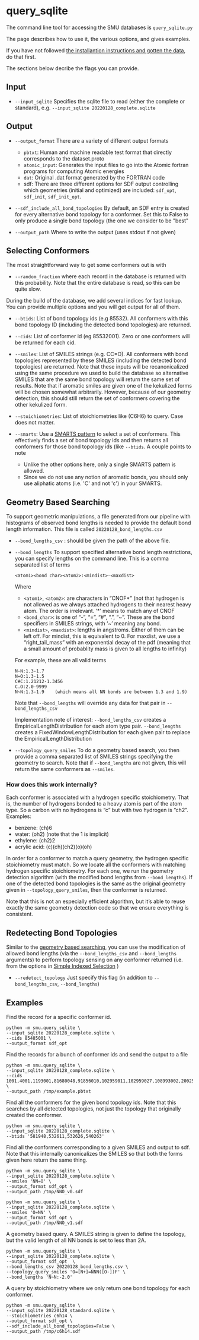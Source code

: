 # query_sqlite

The command line tool for accessing the SMU databases is `query_sqlite.py`

The page describes how to use it, the various options, and gives examples.

If you have not followed [the installantion instructions and gotten
the data](../README.md), do that first.

The sections below decribe the flags you can provide.


## Input

* `--input_sqlite`
Specifies the sqlite file to read (either the complete or standard), e.g.
`--input_sqlite 20220128_complete.sqlite`


## Output

* `--output_format`
There are a variety of different output formats
    * `pbtxt`: Human and machine readable test format that directly corresponds to the dataset.proto
    * `atomic_input`: Generates the input files to go into the Atomic fortran programs for computing Atomic energies
    * `dat`:  Original .dat format generated by the FORTRAN code
    * sdf: There are three different options for SDF output controlling which geometries (initial and optimized) are included:  `sdf_opt`, `sdf_init`, `sdf_init_opt`.

* `--sdf_include_all_bond_topologies` By default, an SDF entry is created for every alternative bond topology for a conformer. Set this to False to only produce a single bond topology (the one we consider to be "best"

* `--output_path`
Where to write the output (uses stdout if not given)


## Selecting Conformers

The most straightforward way to get some conformers out is with
* `--random_fraction` where each record in the database is returned with this probability. Note that the entire database is read, so this can be quite slow.

During the build of the database, we add several indices for fast lookup. You can provide multiple options and you will get output for all of them.

* `--btids`: List of bond topology ids (e.g 85532). All conformers with this bond topology ID (including the detected bond topologies) are returned.

* `--cids`: List of conformer id (eg 85532001). Zero or one conformers will be returned for each cid.

* `--smiles`: List of SMILES strings (e.g. CC=O). All conformers with bond topologies represented by these SMILES (including the detected bond topologies) are returned. Note that these inputs will be recanonicalized using the same procedure we used to build the database so alternative SMILES that are the same bond topology will return the same set of results. Note that if aromatic smiles are given one of the kekulized forms will be chosen somewhat arbitrarily. However, because of our geometry detection, this should still return the set of conformers covering the other kekulized form.

* `-–stoichiometries`: List of stoichiometries like (C6H6) to query. Case does not matter.

* `--smarts`: Use a [SMARTS pattern](https://www.daylight.com/dayhtml/doc/theory/theory.smarts.html) to select a set of conformers. This effectively finds a set of bond topology ids and then returns all conformers for those bond topology ids (like `--btids`. A couple points to note
    * Unlike the other options here, only a single SMARTS pattern is allowed.
    * Since we do not use any notion of aromatic bonds, you should only use aliphatic atoms (i.e. 'C' and not 'c') in your SMARTS.

## Geometry Based Searching
To support geometric manipulations, a file generated from our pipeline with histograms of observed bond lengths is needed to provide the default bond length information. This file is called `20220128_bond_lengths.csv`

* `--bond_lengths_csv` : should be given the path of the above file.

* `--bond_lengths`
To support specified alternative bond length restrictions, you can specify lengths on the command line. This is a comma separated list of terms
    ```
    <atom1><bond char><atom2>:<mindist>-<maxdist>
    ```
    Where
    * `<atom1>`, `<atom2>`: are characters in “CNOF*” (not that hydrogen is not allowed as we always attached hydrogens to their nearest heavy atom. The order is irrelevant. ‘*’ means to match any of CNOF
    * `<bond_char>`: is one of “-”, “=”, “#”, “.”, “\~”. These are the bond specifiers in SMILES strings, with ‘\~’ meaning any bond.
    * `<mindist>`, `<maxdist>`: lengths in angstroms. Either of them can be left off. For mindist, this is equivalent to 0. For maxdist, we use a “right_tail_mass” with an exponential decay of the pdf (meaning that a small amount of probablity mass is given to all lengths to infinity)

    For example, these are all valid terms
    ```
    N-N:1.3-1.7
    N=O:1.3-1.5
    C#C:1.21212-1.3456
    C.O:2.0-9999
    N~N:1.3-1.9    (which means all NN bonds are between 1.3 and 1.9)
    ```

    Note that `--bond_lengths` will override any data for that pair in `--bond_lengths_csv`

    Implementation note of interest: `--bond_lengths_csv` creates a EmpiricalLengthDistribution for each atom type pair. `--bond_lengths` creates a FixedWindowLengthDistribution for each given pair to replace the EmpiricalLengthDistribution

* `--topology_query_smiles` To do a geometry based search, you then provide a comma separated list of SMILES strings specifying the geometry to search. Note that if `--bond_lengths` are not given, this will return the same conformers as `--smiles`.

### How does this work internally?
Each conformer is associated with a hydrogen specific stoichiometry. That is, the number of hydrogens bonded to a heavy atom is part of the atom type. So a carbon with no hydrogens is “c” but with two hydrogen is “ch2”. Examples:
* benzene: (ch)6
* water: (oh2)   (note that the 1 is implicit)
* ethylene: (ch2)2
* acrylic acid: (c)(ch)(ch2)(o)(oh)

In order for a conformer to match a query geometry, the hydrogen specific stoichiometry must match. So we locate all the conformers with matching hydrogen specific stoichiometry. For each one, we run the geometry detection algorithm (with the modified bond lengths from `--bond_lengths`). If one of the detected bond topologies is the same as the original geometry given in `--topology_query_smiles`, then the conformer is returned.

Note that this is not an especially efficient algorithm, but it’s able to reuse exactly the same geometry detection code so that we ensure everything is consistent.


## Redetecting Bond Topologies

Similar to the [geometry based searching](#geometry-based-searching), you can use the modification of allowed bond lengths (via the `--bond_lengths_csv` and `--bond_lengths` arguments) to perform topology sensing on any conformer returned (i.e. from the options in [Simple Indexed Selection](#simple-indexed-selection) )

* `--redetect_topology` Just specify this flag (in addition to `--bond_lengths_csv`, `--bond_lengths`)


## Examples
Find the record for a specific conformer id.
```
python -m smu.query_sqlite \
--input_sqlite 20220128_complete.sqlite \
--cids 85485001 \
--output_format sdf_opt
```

Find the records for a bunch of conformer ids and send the output to a file
```
python -m smu.query_sqlite \
--input_sqlite 20220128_complete.sqlite \
--cids 1001,4001,1193001,81680048,91856010,102959011,102959027,108993002,200252001,405360002,899649001,899650001,899651001,899652001  \
--output_path /tmp/example.pbtxt
```

Find all the conformers for the given bond topology ids. Note that this searches by all detected topologies, not just the topology that originally created the conformer.
```
python -m smu.query_sqlite \
--input_sqlite 20220128_complete.sqlite \
--btids '581948,532611,532626,540263'
```

Find all the conformers corresponding to a given SMILES and output to sdf. Note that this internally canonicalizes the SMILES so that both the forms given here return the same thing.
```
python -m smu.query_sqlite \
--input_sqlite 20220128_complete.sqlite \
--smiles 'NN=O' \
--output_format sdf_opt \
--output_path /tmp/NNO_v0.sdf

python -m smu.query_sqlite \
--input_sqlite 20220128_complete.sqlite \
--smiles 'O=NN' \
--output_format sdf_opt \
--output_path /tmp/NNO_v1.sdf
```

A geometry based query. A SMILES string is given to define the topology, but the valid length of all NN bonds is set to less than 2A.
```
python -m smu.query_sqlite \
--input_sqlite 20220128_complete.sqlite \
--output_format sdf_opt  \
--bond_lengths_csv 20220128_bond_lengths.csv \
--topology_query_smiles 'O=[N+]=NNN([O-])F' \
--bond_lengths 'N~N:-2.0'
```

A query by stoichiometry where we only return one bond topology for each conformer.
```
python -m smu.query_sqlite \
--input_sqlite 20220128_standard.sqlite \
--stoichiometries c6h14 \
--output_format sdf_opt \
--sdf_include_all_bond_topologies=False \
--output_path /tmp/c6h14.sdf
```